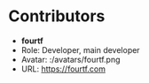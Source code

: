 # Contributors
<!-- To add yourself to this list, or to update one of your fields, send a PR with this file updated 
This list is displayed in the About section of the preferences window

Adding yourself? Copy and paste this template at the bottom of this file and fill in the fields in a PR!

---

<!-- BEGIN USER DATA -->

- **fourtf**
- Role: Developer, main developer
- Avatar: :/avatars/fourtf.png
- URL: https://fourtf.com
<!-- END USER DATA -->


